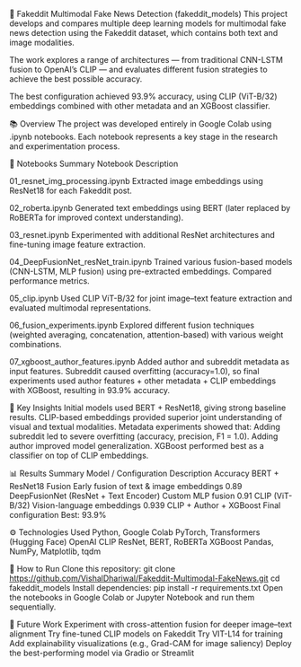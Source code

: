 📰 Fakeddit Multimodal Fake News Detection (fakeddit_models)
This project develops and compares multiple deep learning models for multimodal fake news detection using the Fakeddit dataset, which contains both text and image modalities.

The work explores a range of architectures — from traditional CNN-LSTM fusion to OpenAI’s CLIP — and evaluates different fusion strategies to achieve the best possible accuracy.

The best configuration achieved 93.9% accuracy, using CLIP (ViT-B/32) embeddings combined with other metadata and an XGBoost classifier.

📚 Overview
The project was developed entirely in Google Colab using .ipynb notebooks.
Each notebook represents a key stage in the research and experimentation process.

📂 Notebooks Summary
Notebook	Description

01_resnet_img_processing.ipynb	Extracted image embeddings using ResNet18 for each Fakeddit post.

02_roberta.ipynb	Generated text embeddings using BERT (later replaced by RoBERTa for improved context understanding).

03_resnet.ipynb	Experimented with additional ResNet architectures and fine-tuning image feature extraction.

04_DeepFusionNet_resNet_train.ipynb	Trained various fusion-based models (CNN-LSTM, MLP fusion) using pre-extracted embeddings. Compared performance metrics.

05_clip.ipynb	Used CLIP ViT-B/32 for joint image–text feature extraction and evaluated multimodal representations.

06_fusion_experiments.ipynb	Explored different fusion techniques (weighted averaging, concatenation, attention-based) with various weight combinations.

07_xgboost_author_features.ipynb	Added author and subreddit metadata as input features. Subreddit caused overfitting (accuracy=1.0), so final experiments used author features + other metadata + CLIP embeddings with XGBoost, resulting in 93.9% accuracy.

🧠 Key Insights
Initial models used BERT + ResNet18, giving strong baseline results.
CLIP-based embeddings provided superior joint understanding of visual and textual modalities.
Metadata experiments showed that:
Adding subreddit led to severe overfitting (accuracy, precision, F1 = 1.0).
Adding author improved model generalization.
XGBoost performed best as a classifier on top of CLIP embeddings.

📊 Results Summary
Model / Configuration	Description	Accuracy
BERT + ResNet18 Fusion	Early fusion of text & image embeddings	0.89
DeepFusionNet (ResNet + Text Encoder)	Custom MLP fusion	0.91
CLIP (ViT-B/32)	Vision-language embeddings	0.939
CLIP + Author + XGBoost	Final configuration	Best: 93.9%

⚙️ Technologies Used
Python, Google Colab
PyTorch, Transformers (Hugging Face)
OpenAI CLIP
ResNet, BERT, RoBERTa
XGBoost
Pandas, NumPy, Matplotlib, tqdm

🚀 How to Run
Clone this repository:
git clone https://github.com/VishalDhariwal/Fakeddit-Multimodal-FakeNews.git
cd fakeddit_models
Install dependencies:
pip install -r requirements.txt
Open the notebooks in Google Colab or Jupyter Notebook and run them sequentially.

🧩 Future Work
Experiment with cross-attention fusion for deeper image–text alignment
Try fine-tuned CLIP models on Fakeddit
Try VIT-L14 for training
Add explainability visualizations (e.g., Grad-CAM for image saliency)
Deploy the best-performing model via Gradio or Streamlit
